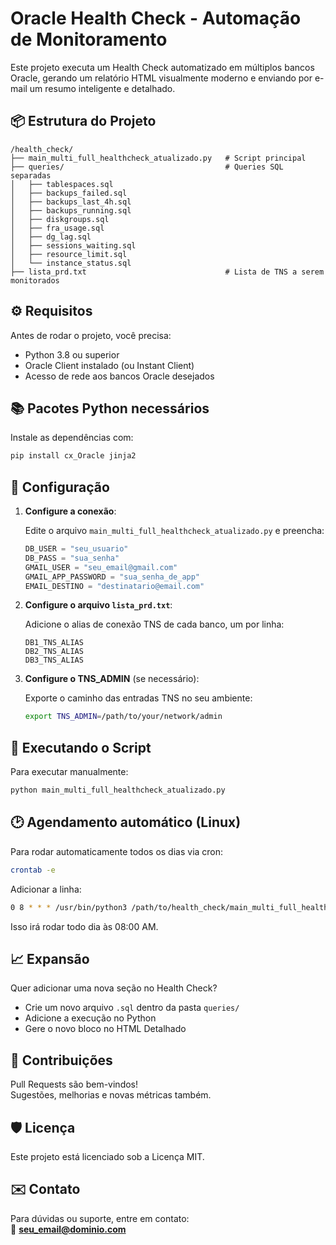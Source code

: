 # Oracle Health Check - Automação de Monitoramento

Este projeto executa um Health Check automatizado em múltiplos bancos Oracle, gerando um relatório HTML visualmente moderno e enviando por e-mail um resumo inteligente e detalhado.

## 📦 Estrutura do Projeto

```
/health_check/
├── main_multi_full_healthcheck_atualizado.py   # Script principal
├── queries/                                    # Queries SQL separadas
│   ├── tablespaces.sql
│   ├── backups_failed.sql
│   ├── backups_last_4h.sql
│   ├── backups_running.sql
│   ├── diskgroups.sql
│   ├── fra_usage.sql
│   ├── dg_lag.sql
│   ├── sessions_waiting.sql
│   ├── resource_limit.sql
│   └── instance_status.sql
├── lista_prd.txt                               # Lista de TNS a serem monitorados
```

## ⚙️ Requisitos

Antes de rodar o projeto, você precisa:

- Python 3.8 ou superior
- Oracle Client instalado (ou Instant Client)
- Acesso de rede aos bancos Oracle desejados

## 📚 Pacotes Python necessários

Instale as dependências com:

```bash
pip install cx_Oracle jinja2
```

## 🔧 Configuração

1. **Configure a conexão**:

   Edite o arquivo `main_multi_full_healthcheck_atualizado.py` e preencha:

   ```python
   DB_USER = "seu_usuario"
   DB_PASS = "sua_senha"
   GMAIL_USER = "seu_email@gmail.com"
   GMAIL_APP_PASSWORD = "sua_senha_de_app"
   EMAIL_DESTINO = "destinatario@email.com"
   ```

2. **Configure o arquivo `lista_prd.txt`**:

   Adicione o alias de conexão TNS de cada banco, um por linha:

   ```
   DB1_TNS_ALIAS
   DB2_TNS_ALIAS
   DB3_TNS_ALIAS
   ```

3. **Configure o TNS_ADMIN** (se necessário):

   Exporte o caminho das entradas TNS no seu ambiente:

   ```bash
   export TNS_ADMIN=/path/to/your/network/admin
   ```

## 🚀 Executando o Script

Para executar manualmente:

```bash
python main_multi_full_healthcheck_atualizado.py
```

## 🕑 Agendamento automático (Linux)

Para rodar automaticamente todos os dias via cron:

```bash
crontab -e
```

Adicionar a linha:

```bash
0 8 * * * /usr/bin/python3 /path/to/health_check/main_multi_full_healthcheck_atualizado.py
```

Isso irá rodar todo dia às 08:00 AM.

## 📈 Expansão

Quer adicionar uma nova seção no Health Check?
- Crie um novo arquivo `.sql` dentro da pasta `queries/`
- Adicione a execução no Python
- Gere o novo bloco no HTML Detalhado

## 🤝 Contribuições

Pull Requests são bem-vindos!  
Sugestões, melhorias e novas métricas também.

## 🛡️ Licença

Este projeto está licenciado sob a Licença MIT.

## ✉️ Contato

Para dúvidas ou suporte, entre em contato:  
📧 **seu_email@dominio.com**